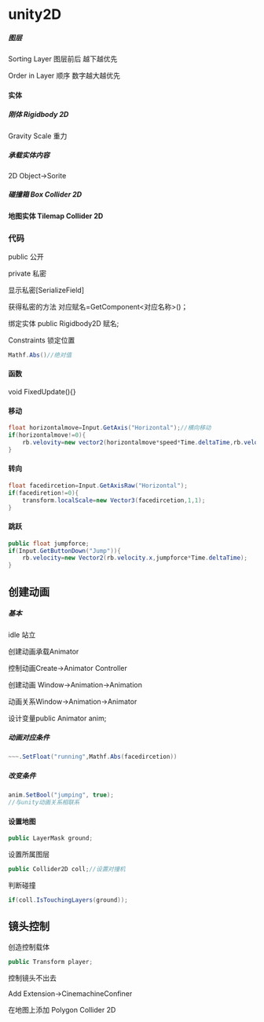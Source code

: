 # unity2D

##### 图层

Sorting Layer 图层前后 越下越优先

Order in Layer 顺序 数字越大越优先

#### 实体

##### 刚体 Rigidbody 2D

Gravity Scale 重力

##### 承载实体内容

2D Object→Sorite

##### 碰撞箱 Box Collider 2D



#### 地图实体 Tilemap Collider 2D



### 代码

public 公开

private 私密

显示私密[SerializeField]

获得私密的方法 对应赋名=GetComponent\<对应名称>()；

绑定实体 public Rigidbody2D 赋名;

Constraints 锁定位置

```c#
Mathf.Abs()//绝对值
```



#### 函数

void FixedUpdate(){}

#### 移动

```c#
float horizontalmove=Input.GetAxis("Horizontal");//横向移动
if(horizontalmove!=0){
    rb.velovity=new vector2(horizontalmove*speed*Time.deltaTime,rb.velocityw.y);
}
```

#### 转向

```c#
float facedircetion=Input.GetAxisRaw("Horizontal");
if(facediretion!=0){
    transform.localScale=new Vector3(facedircetion,1,1);
}
```

#### 跳跃

```c#
public float jumpforce;
if(Input.GetButtonDown("Jump")){
    rb.velocity=new Vector2(rb.velocity.x,jumpforce*Time.deltaTime);
}
```





## 创建动画

##### 基本

idle 站立

创建动画承载Animator

控制动画Create→Animator Controller

创建动画 Window→Animation→Animation

动画关系Window→Animation→Animator

设计变量public Animator anim;

##### 动画对应条件

```c#
~~~.SetFloat("running",Mathf.Abs(facedircetion))
```

##### 改变条件

```c#
anim.SetBool("jumping", true);
//与unity动画关系相联系
```

#### 设置地图

```c#
public LayerMask ground;
```

设置所属图层

```c#
public Collider2D coll;//设置对撞机
```

判断碰撞

```c#
if(coll.IsTouchingLayers(ground));
```

## 镜头控制

创造控制载体

```c#
public Transform player;
```

控制镜头不出去

Add Extension→CinemachineConfiner

在地图上添加 Polygon Collider 2D

